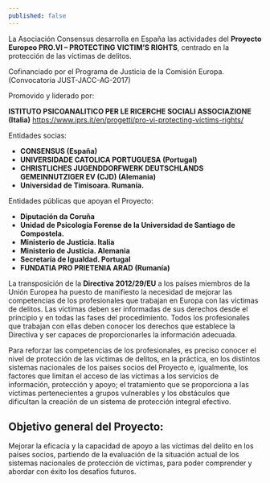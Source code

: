 ```yaml
---
published: false
---
```

La Asociación Consensus desarrolla en España las actividades del **Proyecto Europeo PRO.VI – PROTECTING VICTIM’S RIGHTS**, centrado en la protección de las víctimas de delitos.

Cofinanciado por el Programa de Justicia de la Comisión Europa. (Convocatoria JUST-JACC-AG-2017)

Promovido y liderado por:

**ISTITUTO PSICOANALITICO PER LE RICERCHE SOCIALI ASSOCIAZIONE (Italia)**
https://www.iprs.it/en/progetti/pro-vi-protecting-victims-rights/

Entidades socias:

- **CONSENSUS (España)**
- **UNIVERSIDADE CATOLICA PORTUGUESA (Portugal)**
- **CHRISTLICHES JUGENDDORFWERK DEUTSCHLANDS GEMEINNUTZIGER EV (CJD) (Alemania)**
- **Universidad de Timisoara. Rumanía.**


Entidades públicas que apoyan el Proyecto:

- **Diputación da Coruña**
- **Unidad de Psicología Forense de la Universidad de Santiago de Compostela.**
- **Ministerio de Justicia. Italia**
- **Ministerio de Justicia. Alemania**
- **Secretaría de Igualdad. Portugal**
- **FUNDATIA PRO PRIETENIA ARAD (Rumanía)**

La transposición de la **Directiva 2012/29/EU** a los países miembros de la Unión Europea ha puesto de manifiesto la necesidad de mejorar las competencias de los profesionales que trabajan en Europa con las víctimas de delitos. Las víctimas deben ser informadas de sus derechos desde el principio y en todas las fases del procedimiento. Todos los profesionales que trabajan con ellas deben conocer los derechos que establece la Directiva y ser capaces de proporcionarles la información adecuada.

Para reforzar las competencias de los profesionales, es preciso conocer el nivel de protección de las víctimas de delitos, en la práctica,  en los distintos sistemas nacionales de los países socios del Proyecto e, igualmente, los factores que limitan el acceso de las víctimas a los servicios de información, protección y apoyo; el tratamiento que se proporciona a las víctimas pertenecientes a grupos vulnerables y los obstáculos que dificultan la creación de un sistema de protección integral efectivo.

## Objetivo general del Proyecto:

Mejorar la eficacia y la capacidad de apoyo a las víctimas del delito en los países socios, partiendo de la evaluación de la situación actual de los sistemas nacionales de protección de víctimas, para poder comprender y abordar con éxito los desafíos futuros.